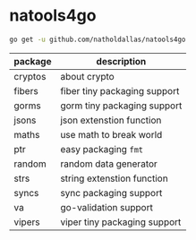 # natools4go

```bash
go get -u github.com/natholdallas/natools4go
```

| package | description                  |
| ------- | ---------------------------- |
| cryptos | about crypto                 |
| fibers  | fiber tiny packaging support |
| gorms   | gorm tiny packaging support  |
| jsons   | json extenstion function     |
| maths   | use math to break world      |
| ptr     | easy packaging `fmt`         |
| random  | random data generator        |
| strs    | string extenstion function   |
| syncs   | sync packaging support       |
| va      | go-validation support        |
| vipers  | viper tiny packaging support |
